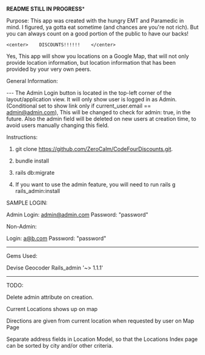 ********README STILL IN PROGRESS*********


Purpose:
  This app was created with the hungry EMT and Paramedic in mind.  I figured, ya gotta eat sometime (and chances are you're not rich).  But you can always count on a good portion of the public to have our backs!  

    <center>    DISCOUNTS!!!!!!    </center>

  Yes, This app will show you locations on a Google Map, that will not only provide location information, but location information that has been provided by your very own peers.


  General Information:

  ---  The Admin Login button is located in the top-left corner of the layout/application view.  It will only show user is logged in as Admin. (Conditional set to show link only if current_user.email == admin@admin.com), This will be changed to check for admin: true, in the future.  Also the admin field will be deleted on new users at creation time, to avoid users manually changing this field.


Instructions:

1.  git clone https://github.com/ZeroCalm/CodeFourDiscounts.git.

2.  bundle install

3.  rails db:migrate

4.  If you want to use the admin feature, you will need to run
   rails g rails_admin:install


   SAMPLE LOGIN:

   Admin Login:  admin@admin.com
   Password:     "password"

   Non-Admin:

   Login:       a@b.com
   Password:    "password"

****************************************************************

Gems Used:

Devise
Geocoder
Rails_admin  '~> 1.1.1'



*************************
TODO:

Delete admin attribute on creation.

Current Locations shows up on map

Directions are given from current location when requested by user on Map Page

Separate address fields in Location Model, so that the Locations Index page can be sorted by city and/or other criteria.
